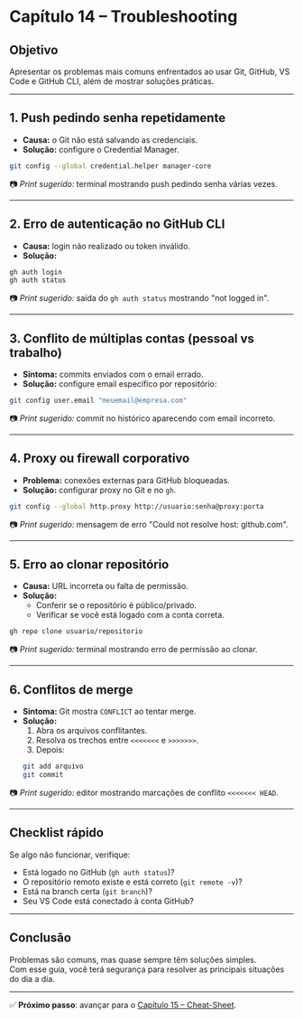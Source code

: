 # Capítulo 14 – Troubleshooting

## Objetivo
Apresentar os problemas mais comuns enfrentados ao usar Git, GitHub, VS Code e GitHub CLI, além de mostrar soluções práticas.

---

## 1. Push pedindo senha repetidamente
- **Causa:** o Git não está salvando as credenciais.  
- **Solução:** configure o Credential Manager.  
```bash
git config --global credential.helper manager-core
```

📷 *Print sugerido:* terminal mostrando push pedindo senha várias vezes.  

---

## 2. Erro de autenticação no GitHub CLI
- **Causa:** login não realizado ou token inválido.  
- **Solução:**  
```bash
gh auth login
gh auth status
```

📷 *Print sugerido:* saída do `gh auth status` mostrando "not logged in".  

---

## 3. Conflito de múltiplas contas (pessoal vs trabalho)
- **Sintoma:** commits enviados com o email errado.  
- **Solução:** configure email específico por repositório:  
```bash
git config user.email "meuemail@empresa.com"
```

📷 *Print sugerido:* commit no histórico aparecendo com email incorreto.  

---

## 4. Proxy ou firewall corporativo
- **Problema:** conexões externas para GitHub bloqueadas.  
- **Solução:** configurar proxy no Git e no `gh`.  
```bash
git config --global http.proxy http://usuario:senha@proxy:porta
```

📷 *Print sugerido:* mensagem de erro "Could not resolve host: github.com".  

---

## 5. Erro ao clonar repositório
- **Causa:** URL incorreta ou falta de permissão.  
- **Solução:**  
  - Conferir se o repositório é público/privado.  
  - Verificar se você está logado com a conta correta.  
```bash
gh repo clone usuario/repositorio
```

📷 *Print sugerido:* terminal mostrando erro de permissão ao clonar.  

---

## 6. Conflitos de merge
- **Sintoma:** Git mostra `CONFLICT` ao tentar merge.  
- **Solução:**
  1. Abra os arquivos conflitantes.  
  2. Resolva os trechos entre `<<<<<<<` e `>>>>>>>`.  
  3. Depois:  
  ```bash
  git add arquivo
  git commit
  ```

📷 *Print sugerido:* editor mostrando marcações de conflito `<<<<<<< HEAD`.  

---

## Checklist rápido
Se algo não funcionar, verifique:  
- Está logado no GitHub (`gh auth status`)?  
- O repositório remoto existe e está correto (`git remote -v`)?  
- Está na branch certa (`git branch`)?  
- Seu VS Code está conectado à conta GitHub?  

---

## Conclusão
Problemas são comuns, mas quase sempre têm soluções simples.  
Com esse guia, você terá segurança para resolver as principais situações do dia a dia.  

---

✅ **Próximo passo**: avançar para o [Capítulo 15 – Cheat-Sheet](./15-cheatsheet.md).
